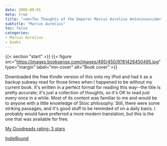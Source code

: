 ```yaml
---
date: 2009-09-01
meta: true
title: "<em>The Thoughts of the Emperor Marcus Aurelius Antoninus</em>"
subtitle: "Marcus Aurelius"
toc: false
categories:
- Marcus Aurelius
- books
---
```


{{< section "start" >}}
{{< figure src="https://images.booksense.com/images/495/450/9781426450495.jpg" type="margin" label="mn-cover" alt="Book cover" >}}

Downloaded the free Kindle version of this onto my iPod and had it as a backup subway read for those times when I happened to be without my current book. It's written in a perfect format for reading this way--the title is pretty accurate; it's just a collection of thoughts, so it's OK to read just every once in a while. Most of its content was familiar to me and would be to anyone with a little knowledge of Stoic philosophy. Still, there were some striking passages, and it's good stuff to be reminded of on a daily basis. I probably would have preferred a more modern translation, but this is the one that was available for free. 

[My Goodreads rating: 3 stars](https://www.goodreads.com/review/show/70076979)  

[IndieBound](https://www.indiebound.org/book/9781426450495)
